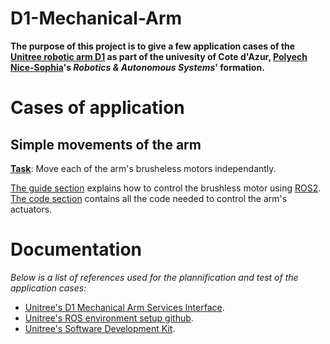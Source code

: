 # D1-Mechanical-Arm
**The purpose of this project is to give a few application cases of the [Unitree robotic arm D1](https://www.unitree.com/D1-T) as part of the univesity of Cote d'Azur, [Polyech Nice-Sophia](https://polytech.univ-cotedazur.eu/)'s *Robotics & Autonomous Systems*' formation.**

# Cases of application
## Simple movements of the arm
<ins>**Task**</ins>: Move each of the arm's brusheless motors independantly.  

[The guide section](https://github.com/viatoralias/D1-Mechanical-Arm/blob/main/Guide/Guide.md) explains how to control the brushless motor using [ROS2](https://wiki.ros.org/ROS/Installation).  
[The code section](https://github.com/viatoralias/D1-Mechanical-Arm/blob/main/Code/Code.md) contains all the code needed to control the arm's actuators.

# Documentation
*Below is a list of references used for the plannification and test of the application cases:*

- [Unitree's D1 Mechanical Arm Services Interface](https://support.unitree.com/home/en/developer/D1Arm_services).  
- [Unitree's ROS environment setup github](https://github.com/unitreerobotics/unitree_ros2).  
- [Unitree's Software Development Kit](https://github.com/unitreerobotics/unitree_sdk2).  
